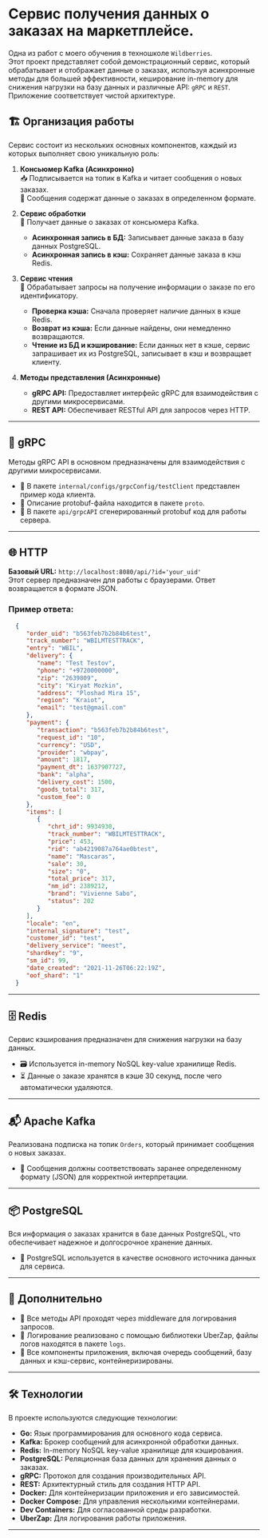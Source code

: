# Сервис получения данных о заказах на маркетплейсе.

Одна из работ с моего обучения в техношколе `Wildberries`.  
Этот проект представляет собой демонстрационный сервис, который обрабатывает и отображает данные о заказах, используя асинхронные методы для большей эффективности, 
кеширование in-memory для снижения нагрузки на базу данных и различные API: `gRPC` и `REST`.  
Приложение соответствует чистой архитектуре.

## 🏗️ Организация работы

Сервис состоит из нескольких основных компонентов, каждый из которых выполняет свою уникальную роль:

1. **Консьюмер Kafka (Асинхронно)**  
   📥 Подписывается на топик в Kafka и читает сообщения о новых заказах.  
   📝 Сообщения содержат данные о заказах в определенном формате.

2. **Сервис обработки**  
   🔄 Получает данные о заказах от консьюмера Kafka.  
   - **Асинхронная запись в БД:** Записывает данные заказа в базу данных PostgreSQL.  
   - **Асинхронная запись в кэш:** Сохраняет данные заказа в кэш Redis.

3. **Сервис чтения**  
   📡 Обрабатывает запросы на получение информации о заказе по его идентификатору.  
   - **Проверка кэша:** Сначала проверяет наличие данных в кэше Redis.  
   - **Возврат из кэша:** Если данные найдены, они немедленно возвращаются.  
   - **Чтение из БД и кэширование:** Если данных нет в кэше, сервис запрашивает их из PostgreSQL, записывает в кэш и возвращает клиенту.

4. **Методы представления (Асинхронные)**  
   - **gRPC API:** Предоставляет интерфейс gRPC для взаимодействия с другими микросервисами.  
   - **REST API:** Обеспечивает RESTful API для запросов через HTTP.

---

## 📡 gRPC

Методы gRPC API в основном предназначены для взаимодействия с другими микросервисами.  
- 📂 В пакете `internal/configs/grpcConfig/testClient` представлен пример кода клиента.  
- 📜 Описание protobuf-файла находится в пакете `proto`.  
- 🔧 В пакете `api/grpcAPI` сгенерированный protobuf код для работы сервера.

---

## 🌐 HTTP

**Базовый URL:** `http://localhost:8080/api/?id='your_uid'`  
Этот сервер предназначен для работы с браузерами. Ответ возвращается в формате JSON.

### Пример ответа:
```json
  {
     "order_uid": "b563feb7b2b84b6test",
     "track_number": "WBILMTESTTRACK",
     "entry": "WBIL",
     "delivery": {
        "name": "Test Testov",
        "phone": "+9720000000",
        "zip": "2639809",
        "city": "Kiryat Mozkin",
        "address": "Ploshad Mira 15",
        "region": "Kraiot",
        "email": "test@gmail.com"
     },
     "payment": {
        "transaction": "b563feb7b2b84b6test",
        "request_id": "10",
        "currency": "USD",
        "provider": "wbpay",
        "amount": 1817,
        "payment_dt": 1637907727,
        "bank": "alpha",
        "delivery_cost": 1500,
        "goods_total": 317,
        "custom_fee": 0
     },
     "items": [
        {
           "chrt_id": 9934930,
           "track_number": "WBILMTESTTRACK",
           "price": 453,
           "rid": "ab4219087a764ae0btest",
           "name": "Mascaras",
           "sale": 30,
           "size": "0",
           "total_price": 317,
           "nm_id": 2389212,
           "brand": "Vivienne Sabo",
           "status": 202
        }
     ],
     "locale": "en",
     "internal_signature": "test",
     "customer_id": "test",
     "delivery_service": "meest",
     "shardkey": "9",
     "sm_id": 99,
     "date_created": "2021-11-26T06:22:19Z",
     "oof_shard": "1"
  }
```

---

## 🗄️ Redis

Сервис кэширования предназначен для снижения нагрузки на базу данных.  
- 🗃️ Используется in-memory NoSQL key-value хранилище Redis.  
- ⏳ Данные о заказе хранятся в кэше 30 секунд, после чего автоматически удаляются.

---

## 📬 Apache Kafka

Реализована подписка на топик `Orders`, который принимает сообщения о новых заказах.  
- 📜 Сообщения должны соответствовать заранее определенному формату (JSON) для корректной интерпретации.

---

## 📦 PostgreSQL

Вся информация о заказах хранится в базе данных PostgreSQL, что обеспечивает надежное и долгосрочное хранение данных.  
- 🔑 PostgreSQL используется в качестве основного источника данных для сервиса.

---

## 📜 Дополнительно

- 📝 Все методы API проходят через middleware для логирования запросов.  
- 📂 Логирование реализовано с помощью библиотеки UberZap, файлы логов находятся в пакете `logs`.  
- 🐳 Все компоненты приложения, включая очередь сообщений, базу данных и кэш-сервис, контейнеризированы.

---

## 🛠️ Технологии

В проекте используются следующие технологии:

- **Go:** Язык программирования для основного кода сервиса.  
- **Kafka:** Брокер сообщений для асинхронной обработки данных.  
- **Redis:** In-memory NoSQL key-value хранилище для кэширования.  
- **PostgreSQL:** Реляционная база данных для хранения данных о заказах.  
- **gRPC:** Протокол для создания производительных API.  
- **REST:** Архитектурный стиль для создания HTTP API.  
- **Docker:** Для контейнеризации приложения и его зависимостей.  
- **Docker Compose:** Для управления несколькими контейнерами.  
- **Dev Containers:** Для согласованной среды разработки.  
- **UberZap:** Для логирования работы приложения.  
---

